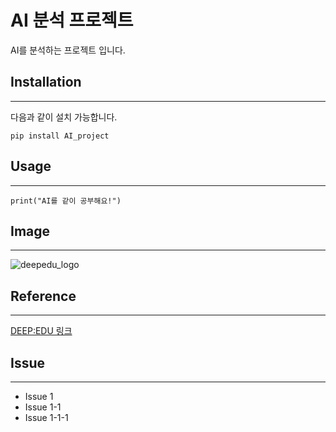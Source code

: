 # AI 분석 프로젝트
AI를 분석하는 프로젝트 입니다.
## Installation
-----------
다음과 같이 설치 가능합니다.
```
pip install AI_project
```
## Usage
------
```
print("AI를 같이 공부해요!")
```
## Image
-----
![deepedu_logo](https://user-images.githubusercontent.com/103096786/164391312-cfbc8178-8152-4179-aa89-af9ae6adadf6.png)
## Reference
------
[DEEP:EDU 링크](https://www.deepedu.ai/)
## Issue
------
- Issue 1
- Issue 1-1
- Issue 1-1-1
